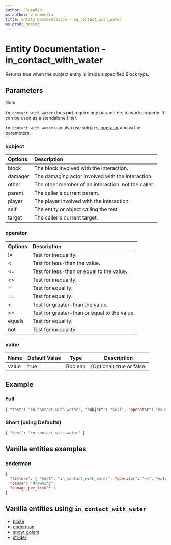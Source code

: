 ```yaml
---
author: JDHeaden
ms.author: v-mammerla
title: Entity Documentation - in_contact_with_water
ms.prod: gaming
---
```


# Entity Documentation - in_contact_with_water

Returns true when the subject entity is inside a specified Block type.

## Parameters

> [!Note]
> `in_contact_with_water` does **not** require any parameters to work properly. It can be used as a standalone filter.
>
> `in_contact_with_water` can also use `subject`, [operator](../Definitions/NestedTables/operator.md) and `value` parameters.

### subject

| Options| Description |
|:-----------|:-----------|
| block| The block involved with the interaction. |
| damager| The damaging actor involved with the interaction. |
| other| The other member of an interaction, not the caller. |
| parent| The caller's current parent. |
| player| The player involved with the interaction. |
| self| The entity or object calling the test |
| target| The caller's current target. |

### operator

| Options| Description |
|:-----------|:-----------|
| !=| Test for inequality. |
| <| Test for less-than the value. |
| <=| Test for less-than or equal to the value. |
| <>| Test for inequality. |
| =| Test for equality. |
| ==| Test for equality. |
| >| Test for greater-than the value. |
| >=| Test for greater-than or equal to the value. |
| equals| Test for equality. |
| not| Test for inequality. |

### value

|Name |Default Value  |Type  |Description  |
|---------|---------|---------|---------|
|value |true |Boolean |(Optional) true or false. |

## Example

### Full

```json
{ "test": "in_contact_with_water", "subject": "self", "operator": "equals", "value": true }
```

### Short (using Defaults)

```json
{ "test": "in_contact_with_water" }
```

## Vanilla entities examples

### enderman

```json
{
  "filters": { "test": "in_contact_with_water", "operator": "==", "value": true },
  "cause": "drowning",
  "damage_per_tick": 1
}
```

## Vanilla entities using `in_contact_with_water`

- [blaze](../../../../Source/VanillaBehaviorPack_Snippets/entities/blaze.md)
- [enderman](../../../../Source/VanillaBehaviorPack_Snippets/entities/enderman.md)
- [snow_golem](../../../../Source/VanillaBehaviorPack_Snippets/entities/snow_golem.md)
- [strider](../../../../Source/VanillaBehaviorPack_Snippets/entities/strider.md)
